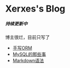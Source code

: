 # Xerxes's Blog
##### 持续更新中

博主很烂，目前只写了
- [手写ORM](Simple-ORM/Simple-ORM.md)
- [MySQL的那些事](MySQL/MySQL.md)
- [Markdown语法](Markdown/标题语法.md)
